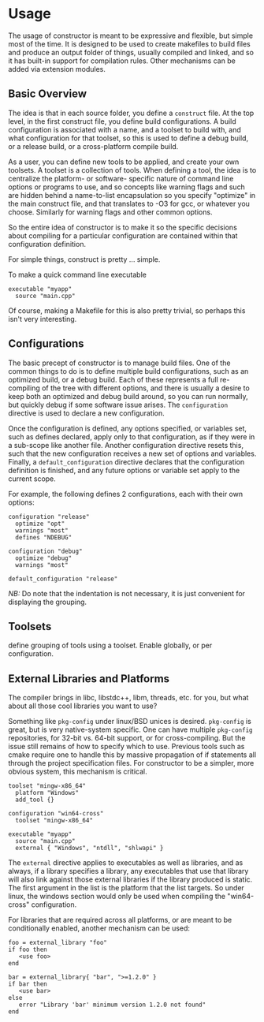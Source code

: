 Usage
=====

The usage of constructor is meant to be expressive and flexible, but
simple most of the time. It is designed to be used to create makefiles
to build files and produce an output folder of things, usually
compiled and linked, and so it has built-in support for compilation
rules. Other mechanisms can be added via extension modules.

Basic Overview
--------------

The idea is that in each source folder, you define a `construct`
file. At the top level, in the first construct file, you define build
configurations.  A build configuration is associated with a name, and
a toolset to build with, and what configuration for that toolset, so
this is used to define a debug build, or a release build, or a
cross-platform compile build.

As a user, you can define new tools to be applied, and create your own
toolsets. A toolset is a collection of tools. When defining a tool,
the idea is to centralize the platform- or software- specific nature
of command line options or programs to use, and so concepts like
warning flags and such are hidden behind a name-to-list encapsulation
so you specify "optimize" in the main construct file, and that
translates to -O3 for gcc, or whatever you choose. Similarly for
warning flags and other common options.

So the entire idea of constructor is to make it so the specific
decisions about compiling for a particular configuration are contained
within that configuration definition.




For simple things, construct is pretty ... simple.

To make a quick command line executable

```
executable "myapp"
  source "main.cpp"
```

Of course, making a Makefile for this is also pretty trivial, so
perhaps this isn't very interesting.


Configurations
--------------

The basic precept of constructor is to manage build files. One of the
common things to do is to define multiple build configurations, such
as an optimized build, or a debug build. Each of these represents a
full re-compiling of the tree with different options, and there is
usually a desire to keep both an optimized and debug build around, so
you can run normally, but quickly debug if some software issue
arises. The `configuration` directive is used to declare a new
configuration.

Once the configuration is defined, any options specified, or variables
set, such as defines declared, apply only to that configuration, as if
they were in a sub-scope like another file. Another configuration
directive resets this, such that the new configuration receives a new
set of options and variables. Finally, a `default_configuration`
directive declares that the configuration definition is finished, and
any future options or variable set apply to the current scope.

For example, the following defines 2 configurations, each with their
own options:

```
configuration "release"
  optimize "opt"
  warnings "most"
  defines "NDEBUG"
  
configuration "debug"
  optimize "debug"
  warnings "most"

default_configuration "release"
```

*NB:* Do note that the indentation is not necessary, it is just convenient
for displaying the grouping.

Toolsets
--------

define grouping of tools using a toolset. Enable globally, or per
configuration.

External Libraries and Platforms
--------------------------------

The compiler brings in libc, libstdc++, libm, threads, etc. for you,
but what about all those cool libraries you want to use?

Something like `pkg-config` under linux/BSD unices is
desired. `pkg-config` is great, but is very native-system
specific. One can have multiple `pkg-config` repositories, for 32-bit
vs. 64-bit support, or for cross-compiling. But the issue still
remains of how to specify which to use. Previous tools such as cmake
require one to handle this by massive propagation of if statements all
through the project specification files. For constructor to be a
simpler, more obvious system, this mechanism is critical.

```
toolset "mingw-x86_64"
  platform "Windows"
  add_tool {}

configuration "win64-cross"
  toolset "mingw-x86_64"
  
executable "myapp"
  source "main.cpp"
  external { "Windows", "ntdll", "shlwapi" }
```

The `external` directive applies to executables as well as libraries,
and as always, if a library specifies a library, any executables that
use that library will also link against those external libraries if
the library produced is static. The first argument in the list is the
platform that the list targets. So under linux, the windows section
would only be used when compiling the "win64-cross" configuration.

For libraries that are required across all platforms, or are meant to
be conditionally enabled, another mechanism can be used:

```
foo = external_library "foo"
if foo then
   <use foo>
end

bar = external_library{ "bar", ">=1.2.0" }
if bar then
   <use bar>
else
   error "Library 'bar' minimum version 1.2.0 not found"
end
```



